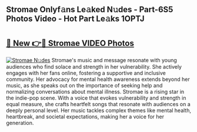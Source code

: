 ## Stromae Onlyf𝚊ns Le𝚊ked N𝚞des - Part-6S5 Photos Video - Hot Part Le𝚊ks 1OPTJ

# <h2><a href="http://ac51877.deff.icu/?id=Stromae">🔗 New 👉🔴 Stromae VIDEO Photos</a></h2>

[![Stromae N𝚞des](https://i.imgur.com/rIISA9y.gif)](http://ac51877.deff.icu/?id=Stromae)
Stromae's music and message resonate with young audiences who find solace and strength in her vulnerability. She actively engages with her fans online, fostering a supportive and inclusive community. Her advocacy for mental health awareness extends beyond her music, as she speaks out on the importance of seeking help and normalizing conversations about mental illness. Stromae is a rising star in the indie-pop scene. With a voice that evokes vulnerability and strength in equal measure, she crafts heartfelt songs that resonate with audiences on a deeply personal level. Her music tackles complex themes like mental health, heartbreak, and societal expectations, making her a voice for her generation.
